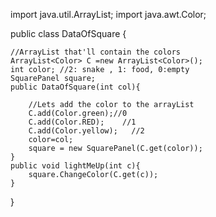 import java.util.ArrayList;
import java.awt.Color;

public class DataOfSquare {


    //ArrayList that'll contain the colors
    ArrayList<Color> C =new ArrayList<Color>();
    int color; //2: snake , 1: food, 0:empty
    SquarePanel square;
    public DataOfSquare(int col){

        //Lets add the color to the arrayList
        C.add(Color.green);//0
        C.add(Color.RED);    //1
        C.add(Color.yellow);   //2
        color=col;
        square = new SquarePanel(C.get(color));
    }
    public void lightMeUp(int c){
        square.ChangeColor(C.get(c));
    }
}
